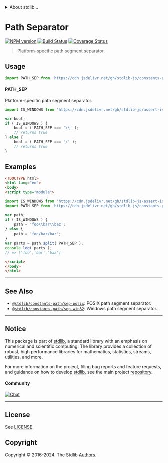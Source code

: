 <!--

@license Apache-2.0

Copyright (c) 2018 The Stdlib Authors.

Licensed under the Apache License, Version 2.0 (the "License");
you may not use this file except in compliance with the License.
You may obtain a copy of the License at

   http://www.apache.org/licenses/LICENSE-2.0

Unless required by applicable law or agreed to in writing, software
distributed under the License is distributed on an "AS IS" BASIS,
WITHOUT WARRANTIES OR CONDITIONS OF ANY KIND, either express or implied.
See the License for the specific language governing permissions and
limitations under the License.

-->


<details>
  <summary>
    About stdlib...
  </summary>
  <p>We believe in a future in which the web is a preferred environment for numerical computation. To help realize this future, we've built stdlib. stdlib is a standard library, with an emphasis on numerical and scientific computation, written in JavaScript (and C) for execution in browsers and in Node.js.</p>
  <p>The library is fully decomposable, being architected in such a way that you can swap out and mix and match APIs and functionality to cater to your exact preferences and use cases.</p>
  <p>When you use stdlib, you can be absolutely certain that you are using the most thorough, rigorous, well-written, studied, documented, tested, measured, and high-quality code out there.</p>
  <p>To join us in bringing numerical computing to the web, get started by checking us out on <a href="https://github.com/stdlib-js/stdlib">GitHub</a>, and please consider <a href="https://opencollective.com/stdlib">financially supporting stdlib</a>. We greatly appreciate your continued support!</p>
</details>

# Path Separator

[![NPM version][npm-image]][npm-url] [![Build Status][test-image]][test-url] [![Coverage Status][coverage-image]][coverage-url] <!-- [![dependencies][dependencies-image]][dependencies-url] -->

> Platform-specific path segment separator.



<section class="usage">

## Usage

```javascript
import PATH_SEP from 'https://cdn.jsdelivr.net/gh/stdlib-js/constants-path-sep@esm/index.mjs';
```

#### PATH_SEP

Platform-specific path segment separator.

```javascript
import IS_WINDOWS from 'https://cdn.jsdelivr.net/gh/stdlib-js/assert-is-windows@esm/index.mjs';

var bool;
if ( IS_WINDOWS ) {
    bool = ( PATH_SEP === '\\' );
    // returns true
} else {
    bool = ( PATH_SEP === '/' );
    // returns true
}
```

</section>

<!-- /.usage -->

<section class="examples">

## Examples

<!-- eslint no-undef: "error" -->

```html
<!DOCTYPE html>
<html lang="en">
<body>
<script type="module">

import IS_WINDOWS from 'https://cdn.jsdelivr.net/gh/stdlib-js/assert-is-windows@esm/index.mjs';
import PATH_SEP from 'https://cdn.jsdelivr.net/gh/stdlib-js/constants-path-sep@esm/index.mjs';

var path;
if ( IS_WINDOWS ) {
    path = 'foo\\bar\\baz';
} else {
    path = 'foo/bar/baz';
}
var parts = path.split( PATH_SEP );
console.log( parts );
// => ['foo','bar','baz']

</script>
</body>
</html>
```

</section>

<!-- /.examples -->

<!-- Section for related `stdlib` packages. Do not manually edit this section, as it is automatically populated. -->

<section class="related">

* * *

## See Also

-   <span class="package-name">[`@stdlib/constants-path/sep-posix`][@stdlib/constants/path/sep-posix]</span><span class="delimiter">: </span><span class="description">POSIX path segment separator.</span>
-   <span class="package-name">[`@stdlib/constants-path/sep-win32`][@stdlib/constants/path/sep-win32]</span><span class="delimiter">: </span><span class="description">Windows path segment separator.</span>

</section>

<!-- /.related -->

<!-- Section for all links. Make sure to keep an empty line after the `section` element and another before the `/section` close. -->


<section class="main-repo" >

* * *

## Notice

This package is part of [stdlib][stdlib], a standard library with an emphasis on numerical and scientific computing. The library provides a collection of robust, high performance libraries for mathematics, statistics, streams, utilities, and more.

For more information on the project, filing bug reports and feature requests, and guidance on how to develop [stdlib][stdlib], see the main project [repository][stdlib].

#### Community

[![Chat][chat-image]][chat-url]

---

## License

See [LICENSE][stdlib-license].


## Copyright

Copyright &copy; 2016-2024. The Stdlib [Authors][stdlib-authors].

</section>

<!-- /.stdlib -->

<!-- Section for all links. Make sure to keep an empty line after the `section` element and another before the `/section` close. -->

<section class="links">

[npm-image]: http://img.shields.io/npm/v/@stdlib/constants-path-sep.svg
[npm-url]: https://npmjs.org/package/@stdlib/constants-path-sep

[test-image]: https://github.com/stdlib-js/constants-path-sep/actions/workflows/test.yml/badge.svg?branch=main
[test-url]: https://github.com/stdlib-js/constants-path-sep/actions/workflows/test.yml?query=branch:main

[coverage-image]: https://img.shields.io/codecov/c/github/stdlib-js/constants-path-sep/main.svg
[coverage-url]: https://codecov.io/github/stdlib-js/constants-path-sep?branch=main

<!--

[dependencies-image]: https://img.shields.io/david/stdlib-js/constants-path-sep.svg
[dependencies-url]: https://david-dm.org/stdlib-js/constants-path-sep/main

-->

[chat-image]: https://img.shields.io/gitter/room/stdlib-js/stdlib.svg
[chat-url]: https://app.gitter.im/#/room/#stdlib-js_stdlib:gitter.im

[stdlib]: https://github.com/stdlib-js/stdlib

[stdlib-authors]: https://github.com/stdlib-js/stdlib/graphs/contributors

[umd]: https://github.com/umdjs/umd
[es-module]: https://developer.mozilla.org/en-US/docs/Web/JavaScript/Guide/Modules

[deno-url]: https://github.com/stdlib-js/constants-path-sep/tree/deno
[umd-url]: https://github.com/stdlib-js/constants-path-sep/tree/umd
[esm-url]: https://github.com/stdlib-js/constants-path-sep/tree/esm
[branches-url]: https://github.com/stdlib-js/constants-path-sep/blob/main/branches.md

[stdlib-license]: https://raw.githubusercontent.com/stdlib-js/constants-path-sep/main/LICENSE

<!-- <related-links> -->

[@stdlib/constants/path/sep-posix]: https://github.com/stdlib-js/constants-path-sep-posix/tree/esm

[@stdlib/constants/path/sep-win32]: https://github.com/stdlib-js/constants-path-sep-win32/tree/esm

<!-- </related-links> -->

</section>

<!-- /.links -->

